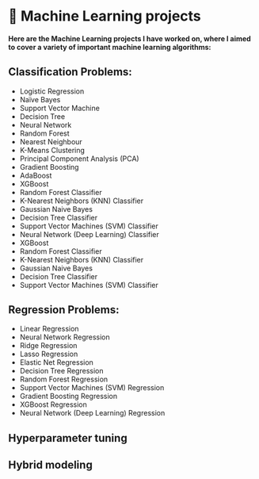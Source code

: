 # 🚀 Machine Learning projects

<h4>Here are the Machine Learning projects I have worked on, where I aimed to cover a variety of important machine learning algorithms: </h4>

## Classification Problems:

<ul>
<li>Logistic Regression</li>
<li>Naïve Bayes</li>
<li>Support Vector Machine</li>
<li>Decision Tree</li>
<li>Neural Network</li>
<li>Random Forest</li>
<li>Nearest Neighbour</li>
<li>K-Means Clustering</li>
<li>Principal Component Analysis (PCA)</li>
<li>Gradient Boosting</li>
<li>AdaBoost</li>
<li>XGBoost</li>
<li>Random Forest Classifier</li>
<li>K-Nearest Neighbors (KNN) Classifier</li>
<li>Gaussian Naive Bayes</li>
<li>Decision Tree Classifier</li>
<li>Support Vector Machines (SVM) Classifier</li>
<li>Neural Network (Deep Learning) Classifier</li>
<li>XGBoost</li>
<li>Random Forest Classifier</li>
<li>K-Nearest Neighbors (KNN) Classifier</li>
<li>Gaussian Naive Bayes</li>
<li>Decision Tree Classifier</li>
<li>Support Vector Machines (SVM) Classifier</li>

</ul>

## Regression Problems:

<ul>
<li>Linear Regression</li>
<li>Neural Network Regression</li>
<li>Ridge Regression</li>
<li>Lasso Regression</li>
<li>Elastic Net Regression</li>
<li>Decision Tree Regression</li>
<li>Random Forest Regression</li>
<li>Support Vector Machines (SVM) Regression</li>
<li>Gradient Boosting Regression</li>
<li>XGBoost Regression</li>
<li>Neural Network (Deep Learning) Regression</li>
</ul>

## Hyperparameter tuning

## Hybrid modeling



